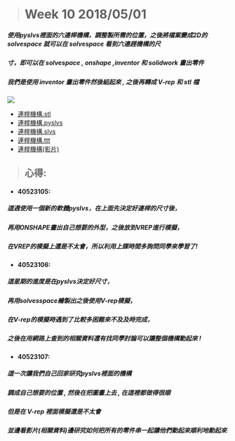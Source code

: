 > # Week 10  2018/05/01

##### 使用pyslvs裡面的六連桿機構，調整製所需的位置，之後將檔案變成2D的 solvespace 就可以在 solvespace 看到六連趕機構的尺

##### 寸，即可以在 solvespace , onshape  ,inventor 和 solidwork 畫出零件

##### 我們是使用 inventor 畫出零件然後組起來 , 之後再轉成 V-rep 和 stl 檔

![](/assets/Inventor_2018-05-08_21-02-54.png)

* [連桿機構.stl](https://github.com/s40523107/cd2018/blob/gh-pages/鄭佩宜/w10/組合1%28new%29.stl)
* [連桿機構.pyslvs](https://github.com/s40523107/cd2018/blob/gh-pages/%E9%84%AD%E4%BD%A9%E5%AE%9C/w10/Ball%20lifter%20.pyslvs)
* [連桿機構.slvs](https://github.com/s40523107/cd2018/blob/gh-pages/%E9%84%AD%E4%BD%A9%E5%AE%9C/w10/Ball%20lifter%20.slvs)
* [連桿機構.ttt](https://github.com/s40523107/cd2018/blob/gh-pages/%E9%84%AD%E4%BD%A9%E5%AE%9C/w10/Ball%20lifter(5).ttt)
* [連桿機構\(影片\)](https://youtu.be/TrOpN5cqAXM)

> ## 心得:

* #### 40523105:

##### **這週使用一個新的軟體pyslvs，在上面先決定好連桿的尺寸後，**

##### **再用ONSHAPE畫出自己想要的外型，之後放到VREP進行模擬，**

##### **在VREP的模擬上還是不太會，所以利用上課時間多詢問同學來學習了!**

* #### 40523106:

##### 這星期的進度是在pyslvs決定好尺寸，

##### 再用solvesspace繪製出之後使用V-rep模擬，

##### 在V-rep的模擬時遇到了比較多困難來不及及時完成，

##### 之後在用網路上查到的相關資料還有找同學討論可以讓整個機構動起來 !

* #### 40523107:

##### 這一次讓我們自己回家研究pyslvs裡面的機構

##### 調成自己想要的位置 , 然後在把圖畫上去 , 在這裡都做得很順

##### 但是在 V-rep 裡面模擬還是不太會

##### 並邊看影片\(相關資料\)邊研究如何把所有的零件串一起讓他們動起來順利地動起來




